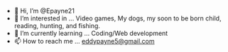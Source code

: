 - 👋 Hi, I’m @Epayne21
- 👀 I’m interested in ... Video games, My dogs, my soon to be born child, reading, hunting, and fishing.
- 🌱 I’m currently learning ... Coding/Web development 
- 📫 How to reach me ... eddypayne5@gmail.com

<!---
Epayne21/Epayne21 is a ✨ special ✨ repository because its `README.md` (this file) appears on your GitHub profile.
You can click the Preview link to take a look at your changes.
--->
